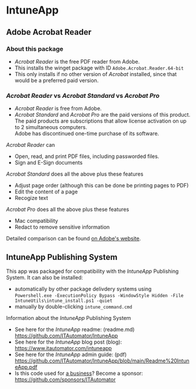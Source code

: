 # IntuneApp  

## Adobe Acrobat Reader

### About this package

- *Acrobat Reader* is the free PDF reader from Adobe.  
- This installs the winget package with ID `Adobe.Acrobat.Reader.64-bit`  
- This only installs if no other version of *Acrobat* installed, since that would be a preferred paid version.  

### *Acrobat Reader* vs *Acrobat Standard* vs *Acrobat Pro*  

- *Acrobat Reader* is free from Adobe.  
- *Acrobat Standard* and *Acrobat Pro* are the paid versions of this product.  
  The paid products are subscriptions that allow license activation on up to 2 simultaneous computers.  
  Adobe has discontinued one-time purchase of its software.  

*Acrobat Reader* can

- Open, read, and print PDF files, including passworded files.
- Sign and E-Sign documents

*Acrobat Standard* does all the above plus these features

- Adjust page order (although this can be done be printing pages to PDF)
- Edit the content of a page
- Recogize text

*Acrobat Pro* does all the above plus these features

- Mac compatibility
- Redact to remove sensitive information

Detailed comparison can be found [on Adobe's website](https://www.adobe.com/acrobat/pricing/compare-versions.html).

## IntuneApp Publishing System

This app was packaged for compatibility with the *IntuneApp* Publishing System. It can also be installed\:

- automatically by other package delivdery systems using  
  `Powershell.exe -ExecutionPolicy Bypass -WindowStyle Hidden -File IntuneUtils\intune_install.ps1 -quiet`  
- manually by double-clicking `intune_command.cmd`  

Information about the *IntuneApp* Publishing System  

- See here for the *IntuneApp* readme: (readme.md) <https://github.com/ITAutomator/IntuneApp>  
- See here for the *IntuneApp* blog post (blog): <https://www.itautomator.com/intuneapp>  
- See here for the *IntuneApp* admin guide: (pdf) <https://github.com/ITAutomator/IntuneApp/blob/main/Readme%20IntuneApp.pdf>  
- Is this code used for [a business](https://github.com/ITAutomator/IntuneApp/blob/main/LICENSE)? Become a sponsor: https://github.com/sponsors/ITAutomator  
